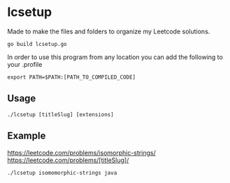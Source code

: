 # lcsetup

Made to make the files and folders to organize my Leetcode solutions.

```
go build lcsetup.go
```

In order to use this program from any location you can add the following to your .profile 
```
export PATH=$PATH:[PATH_TO_COMPILED_CODE]
```

## Usage

```
./lcsetup [titleSlug] [extensions]
```

## Example

https://leetcode.com/problems/isomorphic-strings/
https://leetcode.com/problems/[titleSlug]/

```
./lcsetup isomomorphic-strings java
```
